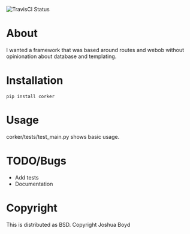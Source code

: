 ![TravisCI Status](https://api.travis-ci.org/jd-boyd/corker.png)

# About

I wanted a framework that was based around routes and webob without
opinionation about database and templating.

# Installation
  
  `pip install corker`

# Usage

  corker/tests/test_main.py shows basic usage.

# TODO/Bugs
- Add tests
- Documentation

# Copyright
  This is distributed as BSD.  Copyright Joshua Boyd
